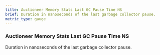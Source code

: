```yaml
---
title: Auctioneer Memory Stats Last GC Pause Time NS
brief: Duration in nanoseconds of the last garbage collector pause.
metric_type: gauge
---
```


### Auctioneer Memory Stats Last GC Pause Time NS

Duration in nanoseconds of the last garbage collector pause.